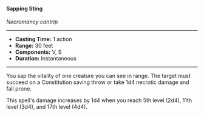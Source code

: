 #### Sapping Sting
*Necromancy cantrip*
___
- **Casting Time:** 1 action
- **Range:** 30 feet
- **Components:** V, S
- **Duration:** Instantaneous
---
You sap the vitality of one creature you can see in range. The target must succeed on a Constitution saving throw or take 1d4 necrotic damage and fall prone.

This spell's damage increases by 1d4 when you reach 5th level (2d4), 11th level (3d4), and 17th level (4d4).